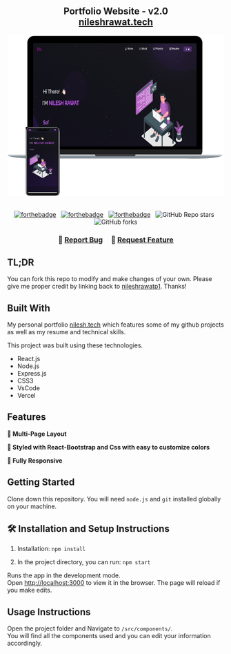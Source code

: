 <h2 align="center">
  Portfolio Website - v2.0<br/>
  <a href="https://nileshrawat.vercel.app/" target="_blank">nileshrawat.tech</a>
</h2>
<div align="center">
  <img alt="Demo" src="./Images/readme-img1.png" />
</div>

<br/>

<center>

[![forthebadge](https://forthebadge.com/images/badges/built-with-love.svg)](https://forthebadge.com) &nbsp;
[![forthebadge](https://forthebadge.com/images/badges/made-with-javascript.svg)](https://forthebadge.com) &nbsp;
[![forthebadge](https://forthebadge.com/images/badges/open-source.svg)](https://forthebadge.com) &nbsp;
![GitHub Repo stars](https://img.shields.io/github/stars/nileshrawatp1/Portfolio?color=red&logo=github&style=for-the-badge) &nbsp;
![GitHub forks](https://img.shields.io/github/forks/nileshrawatp1/Portfolio?color=red&logo=github&style=for-the-badge)

</center>

<h3 align="center">
    🔹
    <a href="https://github.com/nileshrawatp1/Portfolio/issues">Report Bug</a> &nbsp; &nbsp;
    🔹
    <a href="https://github.com/nileshrawatp1/Portfolio/issues">Request Feature</a>
</h3>

## TL;DR

You can fork this repo to modify and make changes of your own. Please give me proper credit by linking back to [nileshrawatp1](https://github.com/nileshrawatp1/Portfolio). Thanks!

## Built With

My personal portfolio <a href="https://nilesh.vercel.app/" target="_blank">nilesh.tech</a> which features some of my github projects as well as my resume and technical skills.<br/>

This project was built using these technologies.

- React.js
- Node.js
- Express.js
- CSS3
- VsCode
- Vercel

## Features

**📖 Multi-Page Layout**

**🎨 Styled with React-Bootstrap and Css with easy to customize colors**

**📱 Fully Responsive**

## Getting Started

Clone down this repository. You will need `node.js` and `git` installed globally on your machine.

## 🛠 Installation and Setup Instructions

1. Installation: `npm install`

2. In the project directory, you can run: `npm start`

Runs the app in the development mode.\
Open [http://localhost:3000](http://localhost:3000) to view it in the browser.
The page will reload if you make edits.

## Usage Instructions

Open the project folder and Navigate to `/src/components/`. <br/>
You will find all the components used and you can edit your information accordingly.
